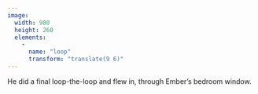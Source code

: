 ```yaml
---
image:
  width: 980
  height: 260
  elements:
    -
      name: "loop"
      transform: "translate(9 6)"
---
```

He did a final loop-the-loop and flew in, through Ember’s bedroom window.
